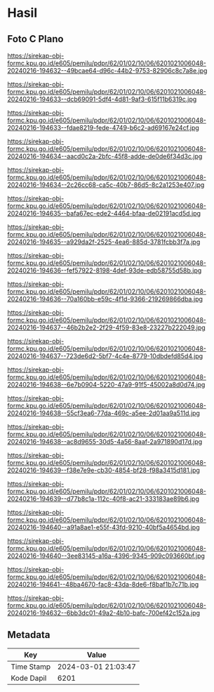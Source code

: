# Hasil

## Foto C Plano

https://sirekap-obj-formc.kpu.go.id/e605/pemilu/pdpr/62/01/02/10/06/6201021006048-20240216-194632--49bcae64-d96c-44b2-9753-82906c8c7a8e.jpg

https://sirekap-obj-formc.kpu.go.id/e605/pemilu/pdpr/62/01/02/10/06/6201021006048-20240216-194633--dcb69091-5df4-4d81-9af3-615f11b6319c.jpg

https://sirekap-obj-formc.kpu.go.id/e605/pemilu/pdpr/62/01/02/10/06/6201021006048-20240216-194633--fdae8219-fede-4749-b6c2-ad69167e24cf.jpg

https://sirekap-obj-formc.kpu.go.id/e605/pemilu/pdpr/62/01/02/10/06/6201021006048-20240216-194634--aacd0c2a-2bfc-45f8-adde-de0de6f34d3c.jpg

https://sirekap-obj-formc.kpu.go.id/e605/pemilu/pdpr/62/01/02/10/06/6201021006048-20240216-194634--2c26cc68-ca5c-40b7-86d5-8c2a1253e407.jpg

https://sirekap-obj-formc.kpu.go.id/e605/pemilu/pdpr/62/01/02/10/06/6201021006048-20240216-194635--bafa67ec-ede2-4464-bfaa-de02191acd5d.jpg

https://sirekap-obj-formc.kpu.go.id/e605/pemilu/pdpr/62/01/02/10/06/6201021006048-20240216-194635--a929da2f-2525-4ea6-885d-3781fcbb3f7a.jpg

https://sirekap-obj-formc.kpu.go.id/e605/pemilu/pdpr/62/01/02/10/06/6201021006048-20240216-194636--fef57922-8198-4def-93de-edb58755d58b.jpg

https://sirekap-obj-formc.kpu.go.id/e605/pemilu/pdpr/62/01/02/10/06/6201021006048-20240216-194636--70a160bb-e59c-4f1d-9366-219269866dba.jpg

https://sirekap-obj-formc.kpu.go.id/e605/pemilu/pdpr/62/01/02/10/06/6201021006048-20240216-194637--46b2b2e2-2f29-4f59-83e8-23227b222049.jpg

https://sirekap-obj-formc.kpu.go.id/e605/pemilu/pdpr/62/01/02/10/06/6201021006048-20240216-194637--723de6d2-5bf7-4c4e-8779-10dbdefd85d4.jpg

https://sirekap-obj-formc.kpu.go.id/e605/pemilu/pdpr/62/01/02/10/06/6201021006048-20240216-194638--6e7b0904-5220-47a9-91f5-45002a8d0d74.jpg

https://sirekap-obj-formc.kpu.go.id/e605/pemilu/pdpr/62/01/02/10/06/6201021006048-20240216-194638--55cf3ea6-77da-469c-a5ee-2d01aa9a511d.jpg

https://sirekap-obj-formc.kpu.go.id/e605/pemilu/pdpr/62/01/02/10/06/6201021006048-20240216-194638--ac8d9655-30d5-4a56-8aaf-2a971890d17d.jpg

https://sirekap-obj-formc.kpu.go.id/e605/pemilu/pdpr/62/01/02/10/06/6201021006048-20240216-194639--f38e7e9e-cb30-4854-bf28-f98a3415d181.jpg

https://sirekap-obj-formc.kpu.go.id/e605/pemilu/pdpr/62/01/02/10/06/6201021006048-20240216-194639--d77b8c1a-112c-40f8-ac21-333183ae89b6.jpg

https://sirekap-obj-formc.kpu.go.id/e605/pemilu/pdpr/62/01/02/10/06/6201021006048-20240216-194640--a91a8ae1-e55f-43fd-9210-40bf5a4654bd.jpg

https://sirekap-obj-formc.kpu.go.id/e605/pemilu/pdpr/62/01/02/10/06/6201021006048-20240216-194640--3ee83145-a16a-4396-9345-909c093660bf.jpg

https://sirekap-obj-formc.kpu.go.id/e605/pemilu/pdpr/62/01/02/10/06/6201021006048-20240216-194641--48ba4670-fac8-43da-8de6-f8baf1b7c71b.jpg

https://sirekap-obj-formc.kpu.go.id/e605/pemilu/pdpr/62/01/02/10/06/6201021006048-20240216-194632--6bb3dc01-49a2-4b10-bafc-700ef42c152a.jpg


## Metadata

| Key        | Value               |
| ---------- | ------------------- |
| Time Stamp | 2024-03-01 21:03:47 |
| Kode Dapil | 6201                |



